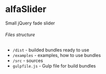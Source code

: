 # alfaSlider
Small jQuery fade slider

###### Files structure

- `/dist` - builded bundles ready to use
- `/examples` - examples, how to use bundles
- `/src` - sources
- `gulpfile.js` - Gulp file for build bundles
